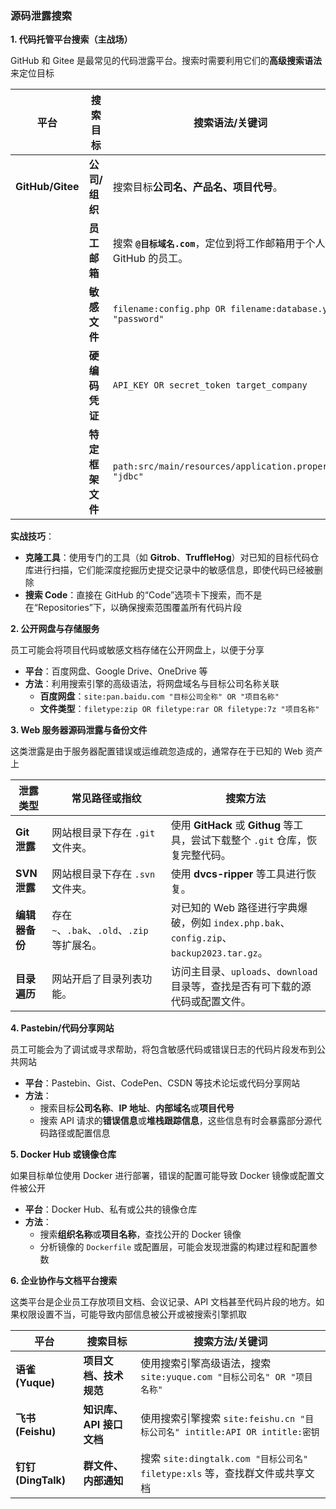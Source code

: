 ### 源码泄露搜索

**1. 代码托管平台搜索（主战场）**

GitHub 和 Gitee 是最常见的代码泄露平台。搜索时需要利用它们的**高级搜索语法**来定位目标

| 平台             | 搜索目标         | 搜索语法/关键词                                              |
| ---------------- | ---------------- | ------------------------------------------------------------ |
| **GitHub/Gitee** | **公司/组织**    | 搜索目标**公司名、产品名、项目代号**。                       |
|                  | **员工邮箱**     | 搜索 **`@目标域名.com`**，定位到将工作邮箱用于个人 GitHub 的员工。 |
|                  | **敏感文件**     | `filename:config.php OR filename:database.yml "password"`    |
|                  | **硬编码凭证**   | `API_KEY OR secret_token target_company`                     |
|                  | **特定框架文件** | `path:src/main/resources/application.properties "jdbc"`      |

**实战技巧**：

- **克隆工具**：使用专门的工具（如 **Gitrob**、**TruffleHog**）对已知的目标代码仓库进行扫描，它们能深度挖掘历史提交记录中的敏感信息，即使代码已经被删除
- **搜索 Code**：直接在 GitHub 的“Code”选项卡下搜索，而不是在“Repositories”下，以确保搜索范围覆盖所有代码片段

**2. 公开网盘与存储服务**

员工可能会将项目代码或敏感文档存储在公开网盘上，以便于分享

- **平台**：百度网盘、Google Drive、OneDrive 等
- **方法**：利用搜索引擎的高级语法，将网盘域名与目标公司名称关联
  - **百度网盘**：`site:pan.baidu.com "目标公司全称" OR "项目名称"`
  - **文件类型**：`filetype:zip OR filetype:rar OR filetype:7z "项目名称"`

**3. Web 服务器源码泄露与备份文件**

这类泄露是由于服务器配置错误或运维疏忽造成的，通常存在于已知的 Web 资产上

| 泄露类型       | 常见路径或指纹                              | 搜索方法                                                     |
| -------------- | ------------------------------------------- | ------------------------------------------------------------ |
| **Git 泄露**   | 网站根目录下存在 `.git` 文件夹。            | 使用 **GitHack** 或 **Githug** 等工具，尝试下载整个 `.git` 仓库，恢复完整代码。 |
| **SVN 泄露**   | 网站根目录下存在 `.svn` 文件夹。            | 使用 **dvcs-ripper** 等工具进行恢复。                        |
| **编辑器备份** | 存在 `~`、`.bak`、`.old`、`.zip` 等扩展名。 | 对已知的 Web 路径进行字典爆破，例如 `index.php.bak`、`config.zip`、`backup2023.tar.gz`。 |
| **目录遍历**   | 网站开启了目录列表功能。                    | 访问主目录、`uploads`、`download` 目录等，查找是否有可下载的源代码或配置文件。 |

**4. Pastebin/代码分享网站**

员工可能会为了调试或寻求帮助，将包含敏感代码或错误日志的代码片段发布到公共网站

- **平台**：Pastebin、Gist、CodePen、CSDN 等技术论坛或代码分享网站
- **方法**：
  - 搜索目标**公司名称**、**IP 地址**、**内部域名**或**项目代号**
  - 搜索 API 请求的**错误信息**或**堆栈跟踪信息**，这些信息有时会暴露部分源代码路径或配置信息

**5. Docker Hub 或镜像仓库**

如果目标单位使用 Docker 进行部署，错误的配置可能导致 Docker 镜像或配置文件被公开

- **平台**：Docker Hub、私有或公共的镜像仓库
- **方法**：
  - 搜索**组织名称**或**项目名称**，查找公开的 Docker 镜像
  - 分析镜像的 `Dockerfile` 或配置层，可能会发现泄露的构建过程和配置参数

**6. 企业协作与文档平台搜索**

这类平台是企业员工存放项目文档、会议记录、API 文档甚至代码片段的地方。如果权限设置不当，可能导致内部信息被公开或被搜索引擎抓取

| 平台                | 搜索目标                 | 搜索方法/关键词                                              |
| ------------------- | ------------------------ | ------------------------------------------------------------ |
| **语雀 (Yuque)**    | **项目文档、技术规范**   | 使用搜索引擎高级语法，搜索 `site:yuque.com "目标公司名" OR "项目名称"` |
| **飞书 (Feishu)**   | **知识库、API 接口文档** | 使用搜索引擎搜索 `site:feishu.cn "目标公司名" intitle:API OR intitle:密钥` |
| **钉钉 (DingTalk)** | **群文件、内部通知**     | 搜索 `site:dingtalk.com "目标公司名" filetype:xls` 等，查找群文件或共享文档 |
